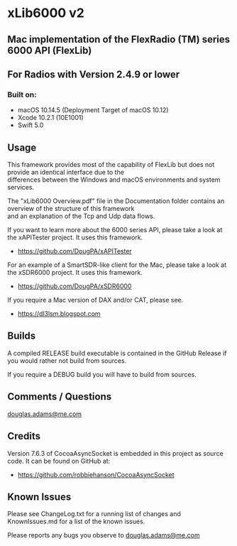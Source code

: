 # xLib6000 v2
## Mac implementation of the FlexRadio (TM) series 6000 API (FlexLib)
##      For Radios with Version 2.4.9 or lower

### Built on:
*  macOS 10.14.5 (Deployment Target of macOS 10.12)
*  Xcode 10.2.1 (10E1001)
*  Swift 5.0


## Usage

This framework provides most of the capability of FlexLib but does not provide an identical  interface due to the  
differences between the Windows and macOS environments and system services.

The "xLib6000 Overview.pdf" file in the Documentation folder contains an overview of the structure of this framework  
and an explanation of the Tcp and Udp data flows.  

If you want to learn more about the 6000 series API, please take a look at the xAPITester project. It uses this framework.

* https://github.com/DougPA/xAPITester

For an example of a SmartSDR-like client for the Mac, please take a look at the xSDR6000 project. It uses this framework.

* https://github.com/DougPA/xSDR6000

If you require a Mac version of DAX and/or CAT, please see.

* https://dl3lsm.blogspot.com


## Builds

A compiled RELEASE build executable is contained in the GitHub Release if you would rather not build from sources.  

If you require a DEBUG build you will have to build from sources.   


## Comments / Questions

douglas.adams@me.com


## Credits

Version 7.6.3 of CocoaAsyncSocket is embedded in this project as source code. It can be found on GitHub at:  

* https://github.com/robbiehanson/CocoaAsyncSocket


## Known Issues

Please see ChangeLog.txt for a running list of changes and KnownIssues.md for a list of the known issues.

Please reports any bugs you observe to douglas.adams@me.com

